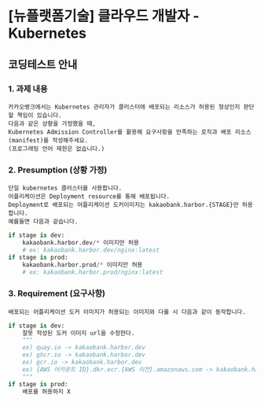 
# [뉴플랫폼기술] 클라우드 개발자 - Kubernetes
## 코딩테스트 안내

### 1. 과제 내용
```
카카오뱅크에서는 Kubernetes 관리자가 클러스터에 배포되는 리소스가 허용된 형상인지 판단할 책임이 있습니다.
다음과 같은 상황을 가정했을 때, 
Kubernetes Admission Controller를 활용해 요구사항을 만족하는 로직과 배포 리소스(manifest)를 작성해주세요.
(프로그래밍 언어 제한은 없습니다.)
```

### 2. Presumption (상황 가정)
```
단일 kubernetes 클러스터를 사용합니다.
어플리케이션은 Deployment resource를 통해 배포됩니다.
Deployment로 배포되는 어플리케이션 도커이미지는 kakaobank.harbor.{STAGE}만 허용합니다. 
예를들면 다음과 같습니다.
```
```python
if stage is dev: 
    kakaobank.harbor.dev/* 이미지만 허용  
    # ex: kakaobank.harbor.dev/nginx:latest
if stage is prod: 
    kakaobank.harbor.prod/* 이미지만 허용
    # ex: kakaobank.harbor.prod/nginx:latest
```

### 3. Requirement (요구사항)
```
배포되는 어플리케이션 도커 이미지가 허용되는 이미지와 다를 시 다음과 같이 동작합니다.
```
```python
if stage is dev: 
    잘못 작성된 도커 이미지 url을 수정한다.
    """
    ex) quay.io -> kakaobank.harbor.dev
    ex) ghcr.io -> kakaobank.harbor.dev
    ex) gcr.io -> kakaobank.harbor.dev
    ex) {AWS 어카운트 ID}.dkr.ecr.{AWS 리전}.amazonaws.com -> kakaobank.harbor.dev
    """
if stage is prod: 
    배포를 허용하지 X
```
